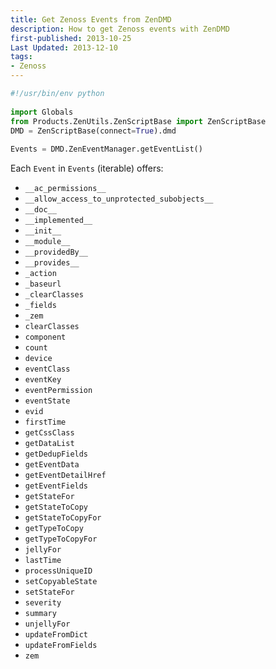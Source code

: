 ```yaml
---
title: Get Zenoss Events from ZenDMD
description: How to get Zenoss events with ZenDMD
first-published: 2013-10-25
Last Updated: 2013-12-10
tags:
- Zenoss
---
```


```python
#!/usr/bin/env python
    
import Globals
from Products.ZenUtils.ZenScriptBase import ZenScriptBase
DMD = ZenScriptBase(connect=True).dmd
  
Events = DMD.ZenEventManager.getEventList()
```

Each `Event` in `Events` (iterable) offers:

*   `__ac_permissions__`
*   `__allow_access_to_unprotected_subobjects__`
*   `__doc__`
*   `__implemented__`
*   `__init__`
*   `__module__`
*   `__providedBy__`
*   `__provides__`
*   `_action`
*   `_baseurl`
*   `_clearClasses`
*   `_fields`
*   `_zem`
*   `clearClasses`
*   `component`
*   `count`
*   `device`
*   `eventClass`
*   `eventKey`
*   `eventPermission`
*   `eventState`
*   `evid`
*   `firstTime`
*   `getCssClass`
*   `getDataList`
*   `getDedupFields`
*   `getEventData`
*   `getEventDetailHref`
*   `getEventFields`
*   `getStateFor`
*   `getStateToCopy`
*   `getStateToCopyFor`
*   `getTypeToCopy`
*   `getTypeToCopyFor`
*   `jellyFor`
*   `lastTime`
*   `processUniqueID`
*   `setCopyableState`
*   `setStateFor`
*   `severity`
*   `summary`
*   `unjellyFor`
*   `updateFromDict`
*   `updateFromFields`
*   `zem`
